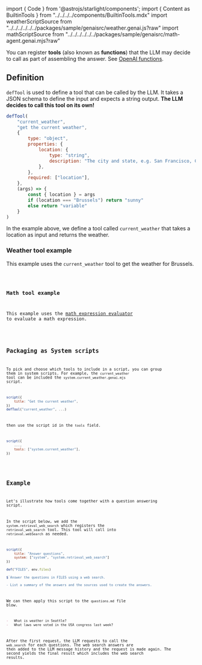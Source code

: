 
import { Code } from '@astrojs/starlight/components';
import { Content as BuiltinTools } from "../../../../components/BuiltinTools.mdx"
import weatherScriptSource from "../../../../../../packages/sample/genaisrc/weather.genai.js?raw"
import mathScriptSource from "../../../../../../packages/sample/genaisrc/math-agent.genai.mjs?raw"

You can register **tools** (also known as **functions**) that the LLM may decide to call as part of assembling the answer.
See [OpenAI functions](https://platform.openai.com/docs/guides/function-calling).

## Definition

`defTool` is used to define a tool that can be called by the LLM.
It takes a JSON schema to define the input and expects a string output. **The LLM decides to call
this tool on its own!**

```javascript
defTool(
    "current_weather",
    "get the current weather",
    {
        type: "object",
        properties: {
            location: {
                type: "string",
                description: "The city and state, e.g. San Francisco, CA",
            },
        },
        required: ["location"],
    },
    (args) => {
        const { location } = args
        if (location === "Brussels") return "sunny"
        else return "variable"
    }
)
```

In the example above, we define a tool called `current_weather` 
that takes a location as input and returns the weather.


### Weather tool example

This example uses the `current_weather` tool to get the weather for Brussels.

<Code code={weatherScriptSource} wrap={true} lang="js" title="weather.genai.mjs" />

### Math tool example

This example uses the [math expression evaluator](/genaiscript/reference/scripts/math) 
to evaluate a math expression.

<Code code={mathScriptSource} wrap={true} lang="js" title="math-agent.genai.mjs" />

## Packaging as System scripts

To pick and choose which tools to include in a script,
you can group them in system scripts. For example,
the `current_weather` tool can be included the `system.current_weather.genai.mjs` script.

```javascript file="system.current_weather.genai.mjs" 'defTool("current_weather", ...)'
script({
    title: "Get the current weather",
})
defTool("current_weather", ...)
```

then use the script id in the `tools` field.

```js 'tools: ["system.current_weather"]'
script({
    ...,
    tools: ["system.current_weather"],
})
```

<BuiltinTools />

## Example

Let's illustrate how tools come together with a question answering script.

In the script below, we add the `system.retrieval_web_search` which registers the `retrieval_web_search` tool. This tool
will call into `retrieval.webSearch` as needed.

```js file="answers.genai.mjs"
script({
    title: "Answer questions",
    system: ["system", "system.retrieval_web_search"]
})

def("FILES", env.files)

$`Answer the questions in FILES using a web search.

- List a summary of the answers and the sources used to create the answers.
```

We can then apply this script to the `questions.md` file blow.

```md file="questions.md"
-   What is weather in Seattle?
-   What laws were voted in the USA congress last week?
```

After the first request, the LLM requests to call the `web_search` for each questions.
The web search answers are then added to the LLM message history and the request is made again.
The second yields the final result which includes the web search results.
